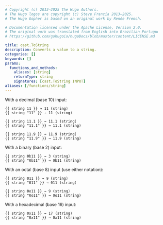```yaml
---
# Copyright (c) 2013–2025 The Hugo Authors.
# The Hugo logos are copyright (c) Steve Francia 2013–2025.
# The Hugo Gopher is based on an original work by Renée French.

# Documentation licensed under the Apache License, Version 2.0.
# The original work was translated from English into Brazilian Portuguese.
# https://github.com/gohugoio/hugoDocs/blob/master/content/LICENSE.md

title: cast.ToString
description: Converts a value to a string.
categories: []
keywords: []
params:
  functions_and_methods:
    aliases: [string]
    returnType: string
    signatures: [cast.ToString INPUT]
aliases: [/functions/string]
---
```


With a decimal (base 10) input:

```go-html-template
{{ string 11 }} → 11 (string)
{{ string "11" }} → 11 (string)

{{ string 11.1 }} → 11.1 (string)
{{ string "11.1" }} → 11.1 (string)

{{ string 11.9 }} → 11.9 (string)
{{ string "11.9" }} → 11.9 (string)
```

With a binary (base 2) input:

```go-html-template
{{ string 0b11 }} → 3 (string)
{{ string "0b11" }} → 0b11 (string)
```

With an octal (base 8) input (use either notation):

```go-html-template
{{ string 011 }} → 9 (string)
{{ string "011" }} → 011 (string)

{{ string 0o11 }} → 9 (string)
{{ string "0o11" }} → 0o11 (string)
```

With a hexadecimal (base 16) input:

```go-html-template
{{ string 0x11 }} → 17 (string)
{{ string "0x11" }} → 0x11 (string)
```
